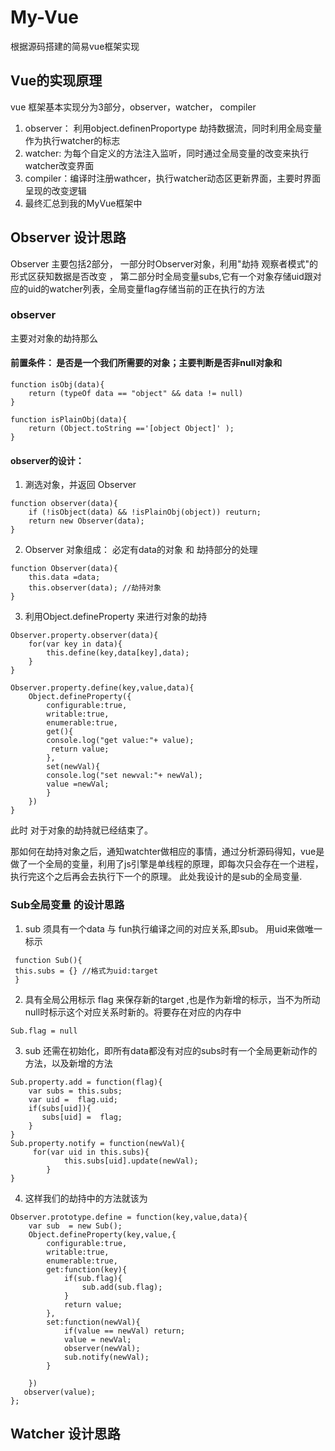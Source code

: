 # My-Vue
根据源码搭建的简易vue框架实现

## Vue的实现原理
vue 框架基本实现分为3部分，observer，watcher， compiler 
1. observer： 利用object.definenProportype 劫持数据流，同时利用全局变量作为执行watcher的标志
2. watcher: 为每个自定义的方法注入监听，同时通过全局变量的改变来执行watcher改变界面
3. compiler：编译时注册wathcer，执行watcher动态区更新界面，主要时界面呈现的改变逻辑
4. 最终汇总到我的MyVue框架中

## Observer 设计思路

Observer 主要包括2部分，
一部分时Observer对象，利用"劫持 观察者模式"的形式区获知数据是否改变 ，
第二部分时全局变量subs,它有一个对象存储uid跟对应的uid的watcher列表，全局变量flag存储当前的正在执行的方法
### observer
主要对对象的劫持那么
#### 前置条件： 是否是一个我们所需要的对象；主要判断是否非null对象和
```
function isObj(data){
    return (typeOf data == "object" && data != null)
}

function isPlainObj(data){
    return (Object.toString =='[object Object]' );
}

```
#### observer的设计：
1. 涮选对象，并返回 Observer

```
function observer(data){
    if (!isObject(data) && !isPlainObj(object)) reuturn;
    return new Observer(data);
}
```
2. Observer 对象组成： 必定有data的对象 和 劫持部分的处理
```
function Observer(data){
    this.data =data;
    this.observer(data); //劫持对象
}
```
3. 利用Object.defineProperty 来进行对象的劫持

```
Observer.property.observer(data){
    for(var key in data){
        this.define(key,data[key],data);
    }
}

Observer.property.define(key,value,data){
    Object.defineProperty({
        configurable:true,
        writable:true,
        enumerable:true,
        get(){
        console.log("get value:"+ value);
         return value;
        },
        set(newVal){
        console.log("set newval:"+ newVal);
        value =newVal;
        }
    })
}
```

此时 对于对象的劫持就已经结束了。

那如何在劫持对象之后，通知watchter做相应的事情，通过分析源码得知，vue是做了一个全局的变量，利用了js引擎是单线程的原理，即每次只会存在一个进程，
执行完这个之后再会去执行下一个的原理。 
此处我设计的是sub的全局变量.

### Sub全局变量 的设计思路

1. sub 须具有一个data 与 fun执行编译之间的对应关系,即sub。 用uid来做唯一标示

```
 function Sub(){
 this.subs = {} //格式为uid:target
 }
```
2. 具有全局公用标示 flag 来保存新的target ,也是作为新增的标示，当不为所动null时标示这个对应关系时新的。将要存在对应的内存中
```
Sub.flag = null 
```
3. sub  还需在初始化，即所有data都没有对应的subs时有一个全局更新动作的方法，以及新增的方法
```
Sub.property.add = function(flag){
    var subs = this.subs;
    var uid =  flag.uid;
    if(subs[uid]){
       subs[uid] =  flag; 
    }
}
Sub.property.notify = function(newVal){
     for(var uid in this.subs){
            this.subs[uid].update(newVal);
        }
}
```
4. 这样我们的劫持中的方法就该为
```
Observer.prototype.define = function(key,value,data){
    var sub  = new Sub();
    Object.defineProperty(key,value,{
        configurable:true,
        writable:true,
        enumerable:true,
        get:function(key){
            if(sub.flag){
                sub.add(sub.flag);
            }
            return value;
        },
        set:function(newVal){
            if(value == newVal) return;
            value = newVal;
            observer(newVal);
            sub.notify(newVal);
        }

    })
   observer(value);
};
```
## Watcher 设计思路
 
